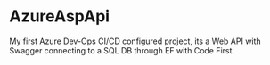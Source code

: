 # AzureAspApi
My first Azure Dev-Ops CI/CD configured project, its a Web API with Swagger connecting to a SQL DB through EF with Code First.
